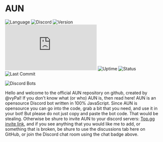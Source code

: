 # AUN
![Language](https://img.shields.io/github/languages/top/vyPal/AUN)
![Discord](https://img.shields.io/discord/814497463309172767)
![Version](https://img.shields.io/github/package-json/v/vyPal/AUN)
![Discord.js](https://img.shields.io/github/package-json/dependency-version/vyPal/AUN/discord.js)
![Uptime](https://img.shields.io/uptimerobot/ratio/7/m787185545-e064fa4de6e892b7e259b4ad)
![Status](https://img.shields.io/uptimerobot/status/m787185545-e064fa4de6e892b7e259b4ad)
![Last Commit](https://img.shields.io/github/last-commit/vyPal/AUN)

![Discord Bots](https://top.gg/api/widget/808613132850561055.svg)

Hello and welcome to the official AUN repository on github, created by @vyPal! If you don't know what (or who) AUN is, then read here!
AUN is an opensource Discord bot written in 100% JavaScript. Since AUN is opensource you can go into the code, grab a bit that you need, and use it in your bot! But please do not just copy and paste the bot code. That would be stealing. Otherwise be shure to invite AUN to your discord servers: [Top.gg invite link](https://top.gg/bot/808613132850561055), and if you see anything that you would like me to add, or something that is broken, be shure to use the discussions tab here on GitHub, or join the Discord chat room using the chat badge above.

